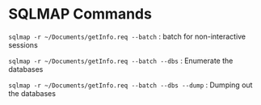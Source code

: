 # SQLMAP Commands


`sqlmap -r ~/Documents/getInfo.req --batch` : batch for non-interactive sessions

`sqlmap -r ~/Documents/getInfo.req --batch --dbs` : Enumerate the databases

`sqlmap -r ~/Documents/getInfo.req --batch --dbs --dump` : Dumping out the databases